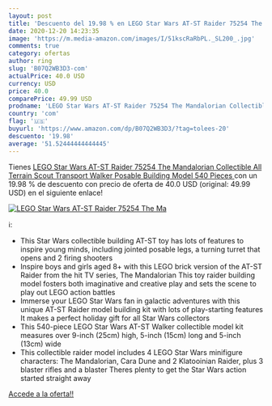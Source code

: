 ```yaml
---
layout: post
title: 'Descuento del 19.98 % en LEGO Star Wars AT-ST Raider 75254 The Ma'
date: 2020-12-20 14:23:35
image: 'https://m.media-amazon.com/images/I/51kscRaRbPL._SL200_.jpg'
comments: true
category: ofertas
author: ring
slug: 'B07Q2WB3D3-com'
actualPrice: 40.0 USD
currency: USD
price: 40.0
comparePrice: 49.99 USD
prodname: 'LEGO Star Wars AT-ST Raider 75254 The Mandalorian Collectible All Terrain Scout Transport Walker Posable Building Model  540 Pieces '
country: 'com'
flag: '🇺🇸'
buyurl: 'https://www.amazon.com/dp/B07Q2WB3D3/?tag=tolees-20'
descuento: '19.98'
average: '51.52444444444445'
---
```


Tienes [LEGO Star Wars AT-ST Raider 75254 The Mandalorian Collectible All Terrain Scout Transport Walker Posable Building Model  540 Pieces ](https://www.amazon.com/dp/B07Q2WB3D3/?tag=tolees-20) con un 19.98 % de descuento con precio de oferta de 40.0 USD (original: 49.99 USD) en el siguiente enlace!

[![LEGO Star Wars AT-ST Raider 75254 The Ma](https://m.media-amazon.com/images/I/51kscRaRbPL._SL200_.jpg)](https://www.amazon.com/dp/B07Q2WB3D3/?tag=tolees-20)

ℹ️:

- This Star Wars collectible building AT-ST toy has lots of features to inspire young minds, including jointed posable legs, a turning turret that opens and 2 firing shooters
- Inspire boys and girls aged 8+ with this LEGO brick version of the AT-ST Raider from the hit TV series, The Mandalorian This toy raider building model fosters both imaginative and creative play and sets the scene to play out LEGO action battles
- Immerse your LEGO Star Wars fan in galactic adventures with this unique AT-ST Raider model building kit with lots of play-starting features It makes a perfect holiday gift for all Star Wars collectors
- This 540-piece LEGO Star Wars AT-ST Walker collectible model kit measures over 9-inch (25cm) high, 5-inch (15cm) long and 5-inch (13cm) wide
- This collectible raider model includes 4 LEGO Star Wars minifigure characters: The Mandalorian, Cara Dune and 2 Klatooinian Raider, plus 3 blaster rifles and a blaster Theres plenty to get the Star Wars action started straight away

[Accede a la oferta!!](https://www.amazon.com/dp/B07Q2WB3D3/?tag=tolees-20)

